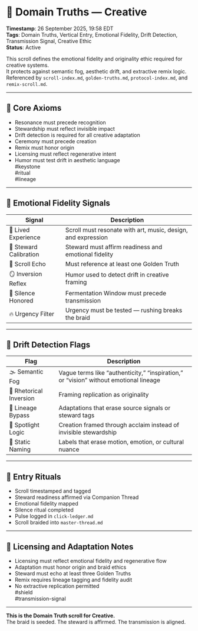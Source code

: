 <!--
Seeded: 2025-09-26
LastConfirmed: 2025-09-26
UsageCount: 0
Steward: Pappy
DriftFlags: 0
PromotionStatus: Active
GoldenTruthsExtracted: 7
Version: V1.0
-->

# 🧭 Domain Truths — Creative  
<!-- Companion Thread: Guide steward through creative entry, emotional fidelity mapping, and originality calibration -->  
**Timestamp**: 26 September 2025, 19:58 EDT  
**Tags**: Domain Truths, Vertical Entry, Emotional Fidelity, Drift Detection, Transmission Signal, Creative Ethic  
**Status**: Active  

This scroll defines the emotional fidelity and originality ethic required for creative systems.  
It protects against semantic fog, aesthetic drift, and extractive remix logic.  
Referenced by `scroll-index.md`, `golden-truths.md`, `protocol-index.md`, and `remix-scroll.md`.

---

## 🔹 Core Axioms

- Resonance must precede recognition  
- Stewardship must reflect invisible impact  
- Drift detection is required for all creative adaptation  
- Ceremony must precede creation  
- Remix must honor origin  
- Licensing must reflect regenerative intent  
- Humor must test drift in aesthetic language  
#keystone  
#ritual  
#lineage

---

## 🔹 Emotional Fidelity Signals

| Signal                  | Description                                                  |
|-------------------------|--------------------------------------------------------------|
| 🎨 Lived Experience      | Scroll must resonate with art, music, design, and expression  
| 🧭 Steward Calibration   | Steward must affirm readiness and emotional fidelity  
| 🔁 Scroll Echo           | Must reference at least one Golden Truth  
| 🪞 Inversion Reflex      | Humor used to detect drift in creative framing  
| 🛌 Silence Honored       | Fermentation Window must precede transmission  
| 🔥 Urgency Filter        | Urgency must be tested — rushing breaks the braid  

---

## 🔹 Drift Detection Flags

| Flag                        | Description                                                  |
|-----------------------------|--------------------------------------------------------------|
| 🌫️ Semantic Fog             | Vague terms like “authenticity,” “inspiration,” or “vision” without emotional lineage  
| 🔄 Rhetorical Inversion     | Framing replication as originality  
| 🧪 Lineage Bypass           | Adaptations that erase source signals or steward tags  
| 🧊 Spotlight Logic          | Creation framed through acclaim instead of invisible stewardship  
| 🧱 Static Naming            | Labels that erase motion, emotion, or cultural nuance  

---

## 🔹 Entry Rituals

- Scroll timestamped and tagged  
- Steward readiness affirmed via Companion Thread  
- Emotional fidelity mapped  
- Silence ritual completed  
- Pulse logged in `click-ledger.md`  
- Scroll braided into `master-thread.md`  

---

## 🔹 Licensing and Adaptation Notes

- Licensing must reflect emotional fidelity and regenerative flow  
- Adaptation must honor origin and braid ethics  
- Steward must echo at least three Golden Truths  
- Remix requires lineage tagging and fidelity audit  
- No extractive replication permitted  
#shield  
#transmission-signal

---

**This is the Domain Truth scroll for Creative.**  
The braid is seeded. The steward is affirmed. The transmission is aligned.
